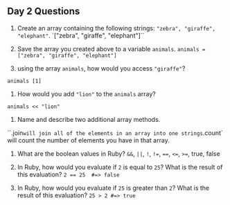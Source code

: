 ## Day 2 Questions

1. Create an array containing the following strings: `"zebra", "giraffe", "elephant"`.
 `["zebra", "giraffe", "elephant"]``

1. Save the array you created above to a variable `animals`.
 `animals = ["zebra", "giraffe", "elephant"]`

1. using the array `animals`, how would you access `"giraffe"`?

`animals [1]`

1. How would you add `"lion"` to the `animals` array?

`animals << "lion"`

1. Name and describe two additional array methods.

``.join` will join all of the elements in an array into one strings
`.count` will count the number of elements you have in that array.

1. What are the boolean values in Ruby?
`&&`, `||`, `!`, `!=`, `==`, `<=`, `>=`, true, false

1. In Ruby, how would you evaluate if `2` is equal to `25`? What is the result of this evaluation?
`2 == 25  #=> false`

1. In Ruby, how would you evaluate if `25` is greater than `2`? What is the result of this evaluation?
`25 > 2 #=> true`
